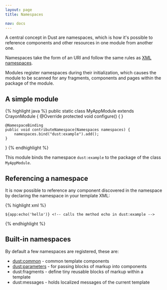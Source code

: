 ```yaml
---
layout: page
title: Namespaces

nav: docs
---
```


A central concept in Dust are namespaces, which is how it's possible to reference components and other resources in one module from another one.

Namespaces take the form of an URI and follow the same rules as <a href="http://en.wikipedia.org/wiki/XML_namespace">XML namespaces</a>.

Modules register namespaces during their initialization, which causes the module to be scanned for any fragments, components and pages within the package of the module.

## A simple module

{% highlight java %}
public static class MyAppModule extends CrayonModule {
	@Override
	protected void configure() {
	}

	@NamespaceBinding
	public void contributeNamespace(Namespaces namespaces) {
		namespaces.bind("dust:example").add();
	}
}
{% endhighlight %}

This module binds the namespace `dust:example` to the package of the class `MyAppModule`.

## Referencing a namespace

It is now possible to reference any component discovered in the namespace by declaring the namespace in your template XML:

{% highlight xml %}
<div xmlns:app="dust:example">
	<app:myComponent /> <!-- references myComponent in dust:example -->

	${app:echo('hello')} <!-- calls the method echo in dust:example -->
</div>
{% endhighlight %}

## Built-in namespaces

By default a few namespaces are registered, these are:

* <a href="{{ site.baseurl }}/docs/namespaces/common/">dust:common</a> - common template components
* <a href="{{ site.baseurl }}/docs/templates/components/#using-components">dust:parameters</a> - for passing blocks of markup into components
* dust:fragments - define tiny reusable blocks of markup within a template
* dust:messages - holds localized messages of the current template
